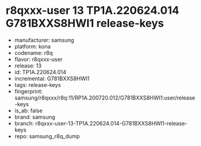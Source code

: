 # r8qxxx-user 13 TP1A.220624.014 G781BXXS8HWI1 release-keys
- manufacturer: samsung
- platform: kona
- codename: r8q
- flavor: r8qxxx-user
- release: 13
- id: TP1A.220624.014
- incremental: G781BXXS8HWI1
- tags: release-keys
- fingerprint: samsung/r8qxxx/r8q:11/RP1A.200720.012/G781BXXS8HWI1:user/release-keys
- is_ab: false
- brand: samsung
- branch: r8qxxx-user-13-TP1A.220624.014-G781BXXS8HWI1-release-keys
- repo: samsung_r8q_dump
